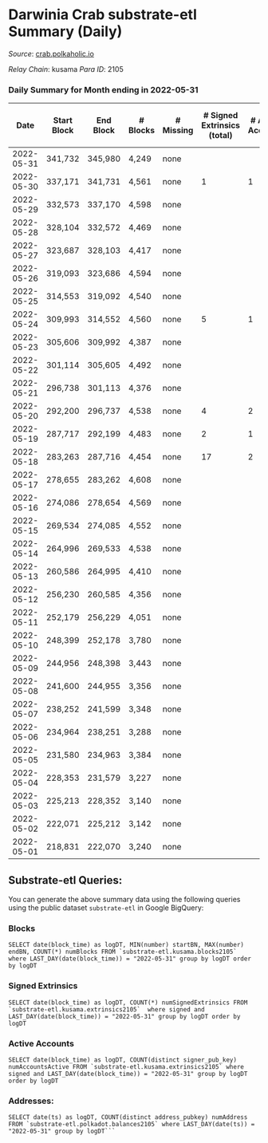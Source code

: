 # Darwinia Crab substrate-etl Summary (Daily)

_Source_: [crab.polkaholic.io](https://crab.polkaholic.io)

*Relay Chain*: kusama
*Para ID*: 2105



### Daily Summary for Month ending in 2022-05-31


| Date | Start Block | End Block | # Blocks | # Missing | # Signed Extrinsics (total) | # Active Accounts | # Addresses with Balances | # Events | # Transfers | # XCM Transfers In | # XCM Transfers Out |
| ---- | ----------- | --------- | -------- | --------- | --------------------------- | ----------------- | ------------------------- | -------- | ----------- | ------------------ | ------------------- |
| 2022-05-31 | 341,732 | 345,980 | 4,249 | none  |  |  | 11 | 8,501 |   |   |   |
| 2022-05-30 | 337,171 | 341,731 | 4,561 | none  | 1 | 1 | 11 | 9,129 |   |   |   |
| 2022-05-29 | 332,573 | 337,170 | 4,598 | none  |  |  | 11 | 9,199 |   |   |   |
| 2022-05-28 | 328,104 | 332,572 | 4,469 | none  |  |  | 11 | 8,940 |   |   |   |
| 2022-05-27 | 323,687 | 328,103 | 4,417 | none  |  |  | 11 | 8,837 |   |   |   |
| 2022-05-26 | 319,093 | 323,686 | 4,594 | none  |  |  | 11 | 9,190 |   |   |   |
| 2022-05-25 | 314,553 | 319,092 | 4,540 | none  |  |  | 11 | 9,083 |   |   |   |
| 2022-05-24 | 309,993 | 314,552 | 4,560 | none  | 5 | 1 | 11 | 9,147 |   |   |   |
| 2022-05-23 | 305,606 | 309,992 | 4,387 | none  |  |  | 11 | 8,777 |   |   |   |
| 2022-05-22 | 301,114 | 305,605 | 4,492 | none  |  |  | 11 | 8,986 |   |   |   |
| 2022-05-21 | 296,738 | 301,113 | 4,376 | none  |  |  | 11 | 8,755 |   |   |   |
| 2022-05-20 | 292,200 | 296,737 | 4,538 | none  | 4 | 2 | 11 | 9,339 | 242 ($0.048) |   |   |
| 2022-05-19 | 287,717 | 292,199 | 4,483 | none  | 2 | 1 | 10 | 8,979 |   |   |   |
| 2022-05-18 | 283,263 | 287,716 | 4,454 | none  | 17 | 2 | 10 | 9,160 | 174 ($0.099) |   |   |
| 2022-05-17 | 278,655 | 283,262 | 4,608 | none  |  |  | 8 | 9,219 |   |   |   |
| 2022-05-16 | 274,086 | 278,654 | 4,569 | none  |  |  | 8 | 9,143 |   |   |   |
| 2022-05-15 | 269,534 | 274,085 | 4,552 | none  |  |  | 8 | 9,107 |   |   |   |
| 2022-05-14 | 264,996 | 269,533 | 4,538 | none  |  |  | 8 | 9,078 |   |   |   |
| 2022-05-13 | 260,586 | 264,995 | 4,410 | none  |  |  | 8 | 8,823 |   |   |   |
| 2022-05-12 | 256,230 | 260,585 | 4,356 | none  |  |  | 8 | 8,714 |   |   |   |
| 2022-05-11 | 252,179 | 256,229 | 4,051 | none  |  |  | 8 | 8,104 |   |   |   |
| 2022-05-10 | 248,399 | 252,178 | 3,780 | none  |  |  | 8 | 7,563 |   |   |   |
| 2022-05-09 | 244,956 | 248,398 | 3,443 | none  |  |  | 8 | 6,887 |   |   |   |
| 2022-05-08 | 241,600 | 244,955 | 3,356 | none  |  |  | 8 | 6,714 |   |   |   |
| 2022-05-07 | 238,252 | 241,599 | 3,348 | none  |  |  | 8 | 6,698 |   |   |   |
| 2022-05-06 | 234,964 | 238,251 | 3,288 | none  |  |  | 8 | 6,578 |   |   |   |
| 2022-05-05 | 231,580 | 234,963 | 3,384 | none  |  |  | 8 | 6,770 |   |   |   |
| 2022-05-04 | 228,353 | 231,579 | 3,227 | none  |  |  | 8 | 6,456 |   |   |   |
| 2022-05-03 | 225,213 | 228,352 | 3,140 | none  |  |  | 8 | 6,281 |   |   |   |
| 2022-05-02 | 222,071 | 225,212 | 3,142 | none  |  |  | 8 | 6,286 |   |   |   |
| 2022-05-01 | 218,831 | 222,070 | 3,240 | none  |  |  | 8 | 6,482 |   |   |   |

## Substrate-etl Queries:
You can generate the above summary data using the following queries using the public dataset `substrate-etl` in Google BigQuery:


### Blocks
```
SELECT date(block_time) as logDT, MIN(number) startBN, MAX(number) endBN, COUNT(*) numBlocks FROM `substrate-etl.kusama.blocks2105`  where LAST_DAY(date(block_time)) = "2022-05-31" group by logDT order by logDT
```


### Signed Extrinsics
```
SELECT date(block_time) as logDT, COUNT(*) numSignedExtrinsics FROM `substrate-etl.kusama.extrinsics2105`  where signed and LAST_DAY(date(block_time)) = "2022-05-31" group by logDT order by logDT
```


### Active Accounts
```
SELECT date(block_time) as logDT, COUNT(distinct signer_pub_key) numAccountsActive FROM `substrate-etl.kusama.extrinsics2105` where signed and LAST_DAY(date(block_time)) = "2022-05-31" group by logDT order by logDT
```


### Addresses:
```
SELECT date(ts) as logDT, COUNT(distinct address_pubkey) numAddress FROM `substrate-etl.polkadot.balances2105` where LAST_DAY(date(ts)) = "2022-05-31" group by logDT```

